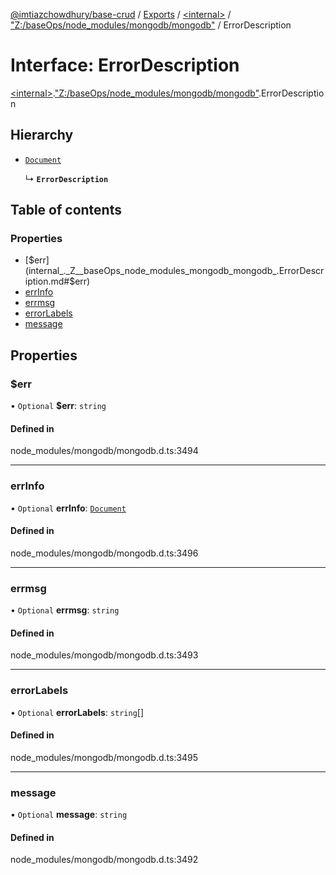 [@imtiazchowdhury/base-crud](../README.md) / [Exports](../modules.md) / [\<internal\>](../modules/internal_.md) / ["Z:/baseOps/node\_modules/mongodb/mongodb"](../modules/internal_._Z__baseOps_node_modules_mongodb_mongodb_.md) / ErrorDescription

# Interface: ErrorDescription

[\<internal\>](../modules/internal_.md).["Z:/baseOps/node\_modules/mongodb/mongodb"](../modules/internal_._Z__baseOps_node_modules_mongodb_mongodb_.md).ErrorDescription

## Hierarchy

- [`Document`](internal_.Document-1.md)

  ↳ **`ErrorDescription`**

## Table of contents

### Properties

- [$err](internal_._Z__baseOps_node_modules_mongodb_mongodb_.ErrorDescription.md#$err)
- [errInfo](internal_._Z__baseOps_node_modules_mongodb_mongodb_.ErrorDescription.md#errinfo)
- [errmsg](internal_._Z__baseOps_node_modules_mongodb_mongodb_.ErrorDescription.md#errmsg)
- [errorLabels](internal_._Z__baseOps_node_modules_mongodb_mongodb_.ErrorDescription.md#errorlabels)
- [message](internal_._Z__baseOps_node_modules_mongodb_mongodb_.ErrorDescription.md#message)

## Properties

### $err

• `Optional` **$err**: `string`

#### Defined in

node_modules/mongodb/mongodb.d.ts:3494

___

### errInfo

• `Optional` **errInfo**: [`Document`](internal_.Document-1.md)

#### Defined in

node_modules/mongodb/mongodb.d.ts:3496

___

### errmsg

• `Optional` **errmsg**: `string`

#### Defined in

node_modules/mongodb/mongodb.d.ts:3493

___

### errorLabels

• `Optional` **errorLabels**: `string`[]

#### Defined in

node_modules/mongodb/mongodb.d.ts:3495

___

### message

• `Optional` **message**: `string`

#### Defined in

node_modules/mongodb/mongodb.d.ts:3492

